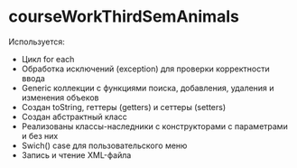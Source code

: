 # courseWorkThirdSemAnimals

Используется:
- Цикл for each
- Обработка исключений (exception) для проверки корректности ввода
- Generic коллекции с функциями поиска, добавления, удаления и изменения объеков
- Создан toString, геттеры (getters) и сеттеры (setters)
- Создан абстрактный класс
- Реализованы классы-наследники с конструкторами с параметрами и без них
- Swich() case для пользовательского меню
- Запись и чтение XML-файла
